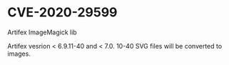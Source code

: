 # CVE-2020-29599

Artifex ImageMagick lib 

Artifex vesrion < 6.9.11-40 and < 7.0. 10-40 SVG  files will be converted to images.

